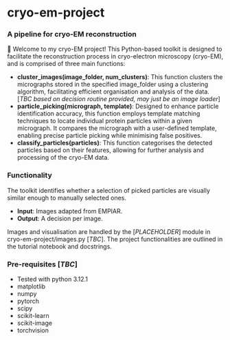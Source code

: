 # cryo-em-project
### A pipeline for cryo-EM reconstruction
:wave: Welcome to my cryo-EM project! This Python-based toolkit is designed to facilitate the reconstruction process in cryo-electron microscopy (cryo-EM), and is comprised of three main functions:

* **cluster_images(image_folder, num_clusters)**: This function clusters the micrographs stored in the specified image_folder using a clustering algorithm, facilitating efficient organisation and analysis of the data. [*TBC based on decision routine provided, may just be an image loader*]
* **particle_picking(micrograph, template)**: Designed to enhance particle identification accuracy, this function employs template matching techniques to locate individual protein particles within a given micrograph. It compares the micrograph with a user-defined template, enabling precise particle picking while minimising false positives.
* **classify_particles(particles)**: This function categorises the detected particles based on their features, allowing for further analysis and processing of the cryo-EM data.

### Functionality
The toolkit identifies whether a selection of picked particles are visually similar enough to manually selected ones.
* **Input**: Images adapted from EMPIAR.
* **Output**: A decision per image.

Images and visualisation are handled by the [*PLACEHOLDER*] module in cryo-em-project/images.py [*TBC*]. The project functionalities are outlined in the tutorial notebook and docstrings.

### Pre-requisites [*TBC*]
* Tested with python 3.12.1
* matplotlib
* numpy
* pytorch
* scipy
* scikit-learn
* scikit-image
* torchvision